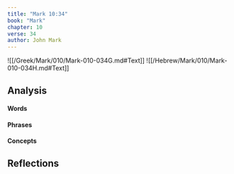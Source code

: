 ```yaml
---
title: "Mark 10:34"
book: "Mark"
chapter: 10
verse: 34
author: John Mark
---
```

![[/Greek/Mark/010/Mark-010-034G.md#Text]]
![[/Hebrew/Mark/010/Mark-010-034H.md#Text]]

## Analysis

#### Words

#### Phrases

#### Concepts

## Reflections
